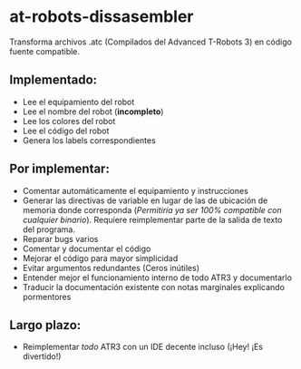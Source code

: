 at-robots-dissasembler
======================

Transforma archivos .atc (Compilados del Advanced T-Robots 3) en código fuente compatible.

Implementado:
-------------
  * Lee el equipamiento del robot
  * Lee el nombre del robot (**incompleto**)
  * Lee los colores del robot
  * Lee el código del robot
  * Genera los labels correspondientes

Por implementar:
----------------
  * Comentar automáticamente el equipamiento y instrucciones
  * Generar las directivas de variable en lugar de las de ubicación de memoria donde corresponda (*Permitiría ya ser 100% compatible con cualquier binario*).
      Requiere reimplementar parte de la salida de texto del programa.
  * Reparar bugs varios
  * Comentar y documentar el código
  * Mejorar el código para mayor simplicidad
  * Evitar argumentos redundantes (Ceros inútiles)
  * Entender mejor el funcionamiento interno de todo ATR3 y documentarlo
  * Traducir la documentación existente con notas marginales explicando pormentores

Largo plazo:
------------
  * Reimplementar *todo* ATR3 con un IDE decente incluso (¡Hey! ¡Es divertido!)
